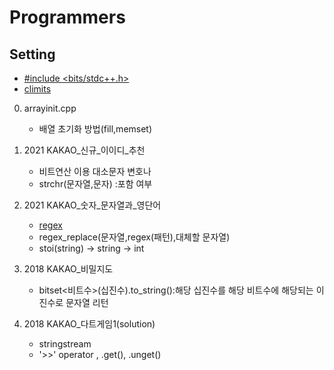 # Programmers

## Setting
- [#include <bits/stdc++.h>](https://raeyoungii.github.io/bits-stdc++.h/)
-  [climits](https://docs.microsoft.com/ko-kr/cpp/c-language/cpp-integer-limits?view=msvc-160)

0.  arrayinit.cpp
    -   배열 초기화 방법(fill,memset)

1.  2021 KAKAO_신규_이이디_추천
    -   비트연산 이용 대소문자 변호나
    -   strchr(문자열,문자) :포함 여부 

2.  2021 KAKAO_숫자_문자열과_영단어
    -   [regex](https://modoocode.com/303)
    -   regex_replace(문자열,regex(패턴),대체할 문자열)
    -   stoi(string) -> string -> int

3.  2018 KAKAO_비밀지도
    -   bitset<비트수>(십진수).to_string():해당 십진수를 해당 비트수에 해당되는 이진수로 문자열 리턴

4.  2018 KAKAO_다트게임1(solution)
    -   stringstream
    -   '>>' operator , .get(), .unget()